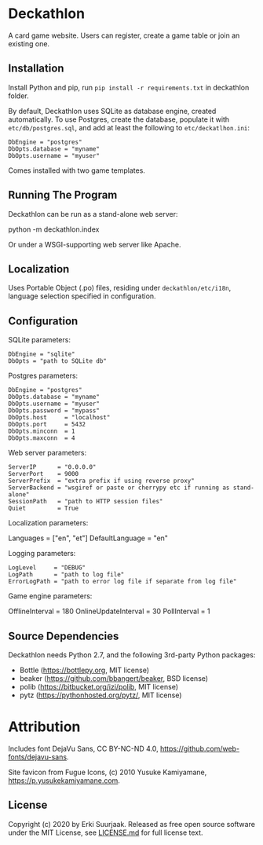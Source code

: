 Deckathlon
==========

A card game website. Users can register, create a game table or join an existing
one.



Installation
------------

Install Python and pip, run `pip install -r requirements.txt` in deckathlon folder.

By default, Deckathlon uses SQLite as database engine, created automatically.
To use Postgres, create the database, populate it with `etc/db/postgres.sql`,
and add at least the following to `etc/deckatlhon.ini`:

    DbEngine = "postgres"
    DbOpts.database = "myname"
    DbOpts.username = "myuser"

Comes installed with two game templates.



Running The Program
-------------------

Deckathlon can be run as a stand-alone web server:

   python -m deckathlon.index

Or under a WSGI-supporting web server like Apache.



Localization
------------

Uses Portable Object (.po) files, residing under `deckathlon/etc/i18n`,
language selection specified in configuration.



Configuration
-------------

SQLite parameters:

    DbEngine = "sqlite"
    DbOpts = "path to SQLite db"


Postgres parameters:

    DbEngine = "postgres"
    DbOpts.database = "myname"
    DbOpts.username = "myuser"
    DbOpts.password = "mypass"
    DbOpts.host     = "localhost"
    DbOpts.port     = 5432
    DbOpts.minconn  = 1
    DbOpts.maxconn  = 4


Web server parameters:

    ServerIP      = "0.0.0.0"
    ServerPort    = 9000
    ServerPrefix  = "extra prefix if using reverse proxy"
    ServerBackend = "wsgiref or paste or cherrypy etc if running as stand-alone"
    SessionPath   = "path to HTTP session files"
    Quiet         = True


Localization parameters:

  Languages       = ["en", "et"]
  DefaultLanguage = "en"


Logging parameters:

    LogLevel     = "DEBUG"
    LogPath      = "path to log file"
    ErrorLogPath = "path to error log file if separate from log file"


Game engine parameters:

  OfflineInterval      = 180
  OnlineUpdateInterval = 30
  PollInterval         = 1



Source Dependencies
-------------------

Deckathlon needs Python 2.7,
and the following 3rd-party Python packages:

- Bottle (https://bottlepy.org, MIT license)
- beaker (https://github.com/bbangert/beaker, BSD license)
- polib  (https://bitbucket.org/izi/polib,    MIT license)
- pytz   (https://pythonhosted.org/pytz/,      MIT license)



Attribution
===========

Includes font DejaVu Sans, CC BY-NC-ND 4.0,
https://github.com/web-fonts/dejavu-sans.

Site favicon from Fugue Icons,
(c) 2010 Yusuke Kamiyamane, https://p.yusukekamiyamane.com.



License
-------

Copyright (c) 2020 by Erki Suurjaak.
Released as free open source software under the MIT License,
see [LICENSE.md](LICENSE.md) for full license text.
